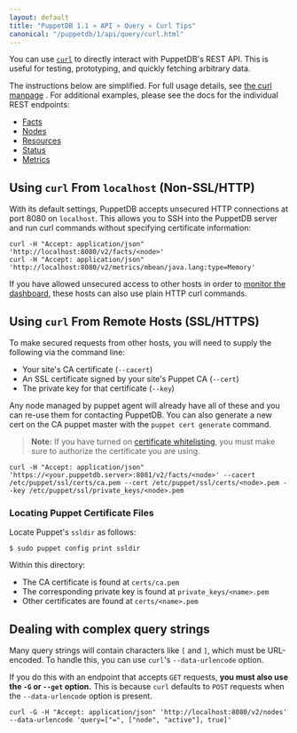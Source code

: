 ```yaml
---
layout: default
title: "PuppetDB 1.1 » API » Query » Curl Tips"
canonical: "/puppetdb/1/api/query/curl.html"
---
```


[Facts]: ./api/query/v2/facts.html
[Nodes]: ./api/query/v2/nodes.html
[Resources]: ./api/query/v2/resources.html
[Status]: ./api/query/v2/status.html
[Metrics]: ./api/query/v2/metrics.html
[curl]: http://curl.haxx.se/docs/manpage.html
[dashboard]: ./maintain_and_tune.html#monitor-the-performance-dashboard
[whitelist]: ./configure.html#certificate-whitelist


You can use [`curl`][curl] to directly interact with PuppetDB's REST API. This is useful for testing, prototyping, and quickly fetching arbitrary data.

The instructions below are simplified. For full usage details, see [the curl manpage][curl] . For additional examples, please see the docs for the individual REST endpoints:

* [Facts][]
* [Nodes][]
* [Resources][]
* [Status][]
* [Metrics][]

## Using `curl` From `localhost` (Non-SSL/HTTP)

With its default settings, PuppetDB accepts unsecured HTTP connections at port 8080 on `localhost`. This allows you to SSH into the PuppetDB server and run curl commands without specifying certificate information:

    curl -H "Accept: application/json" 'http://localhost:8080/v2/facts/<node>'
    curl -H "Accept: application/json" 'http://localhost:8080/v2/metrics/mbean/java.lang:type=Memory'

If you have allowed unsecured access to other hosts in order to [monitor the dashboard][dashboard], these hosts can also use plain HTTP curl commands.

## Using `curl` From Remote Hosts (SSL/HTTPS)

To make secured requests from other hosts, you will need to supply the following via the command line:

* Your site's CA certificate (`--cacert`)
* An SSL certificate signed by your site's Puppet CA (`--cert`)
* The private key for that certificate (`--key`)

Any node managed by puppet agent will already have all of these and you can re-use them for contacting PuppetDB. You can also generate a new cert on the CA puppet master with the `puppet cert generate` command. 

> **Note:** If you have turned on [certificate whitelisting][whitelist], you must make sure to authorize the certificate you are using.

    curl -H "Accept: application/json" 'https://<your.puppetdb.server>:8081/v2/facts/<node>' --cacert /etc/puppet/ssl/certs/ca.pem --cert /etc/puppet/ssl/certs/<node>.pem --key /etc/puppet/ssl/private_keys/<node>.pem

### Locating Puppet Certificate Files

Locate Puppet's `ssldir` as follows:

    $ sudo puppet config print ssldir

Within this directory:

* The CA certificate is found at `certs/ca.pem`
* The corresponding private key is found at `private_keys/<name>.pem`
* Other certificates are found at `certs/<name>.pem`


## Dealing with complex query strings

Many query strings will contain characters like `[` and `]`, which must be URL-encoded. To handle this, you can use `curl`'s `--data-urlencode` option. 

If you do this with an endpoint that accepts `GET` requests, **you must also use the `-G` or `--get` option.** This is because `curl` defaults to `POST` requests when the `--data-urlencode` option is present.

    curl -G -H "Accept: application/json" 'http://localhost:8080/v2/nodes' --data-urlencode 'query=["=", ["node", "active"], true]'



